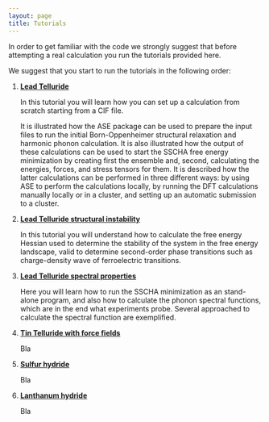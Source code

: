 ```yaml
---
layout: page
title: Tutorials
---
```


In order to get familiar with the code we strongly suggest that before attempting a real calculation you run the tutorials provided here.

We suggest that you start to run the tutorials in the following order:

1. [**Lead Telluride**](http://sscha.eu/Tutorials/Tutorial_PbTe/)

    In this tutorial you will learn how you can set up a calculation from scratch starting from a CIF file. 

    It is illustrated how the ASE package can be used to prepare the input files to run the initial Born-Oppenheimer structural relaxation and harmonic phonon calculation. It is also illustrated how the output of these calculations can be used to start the SSCHA free energy minimization by creating first the ensemble and, second, calculating the energies, forces, and stress tensors for them. It is described how the latter calculations can be performed in three different ways: by using ASE to perform the calculations locally, by running the DFT calculations manually locally or in a cluster, and setting up an automatic submission to a cluster.

2. [**Lead Telluride structural instability**](http://sscha.eu/Tutorials/StructuralInstability/)

    In this tutorial you will understand how to calculate the free energy Hessian used to determine the stability of the system in the free energy landscape, valid to determine second-order phase transitions such as charge-density wave of ferroelectric transitions.

3. [**Lead Telluride spectral properties**](http://sscha.eu/Tutorials/tutorial_spectral/)

    Here you will learn how to run the SSCHA minimization as an stand-alone program, and also how to calculate the phonon spectral functions, which are in the end what experiments probe. Several approached to calculate the spectral function are exemplified.   

4. [**Tin Telluride with force fields**](http://sscha.eu/Tutorials/SnSe/)

    Bla

5. [**Sulfur hydride**](http://sscha.eu/Tutorials/Automatic_Calculations/)

    Bla

6. [**Lanthanum hydride**](http://sscha.eu/Tutorials/VariableCellRelaxation/)

    Bla
